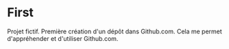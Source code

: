 # First
Projet fictif.
Première création d'un dépôt dans Github.com.
Cela me permet d'appréhender et d'utiliser Github.com.
